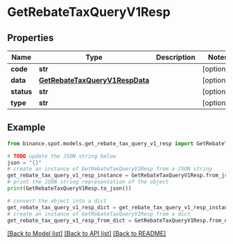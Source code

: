 # GetRebateTaxQueryV1Resp


## Properties

Name | Type | Description | Notes
------------ | ------------- | ------------- | -------------
**code** | **str** |  | [optional] 
**data** | [**GetRebateTaxQueryV1RespData**](GetRebateTaxQueryV1RespData.md) |  | [optional] 
**status** | **str** |  | [optional] 
**type** | **str** |  | [optional] 

## Example

```python
from binance.spot.models.get_rebate_tax_query_v1_resp import GetRebateTaxQueryV1Resp

# TODO update the JSON string below
json = "{}"
# create an instance of GetRebateTaxQueryV1Resp from a JSON string
get_rebate_tax_query_v1_resp_instance = GetRebateTaxQueryV1Resp.from_json(json)
# print the JSON string representation of the object
print(GetRebateTaxQueryV1Resp.to_json())

# convert the object into a dict
get_rebate_tax_query_v1_resp_dict = get_rebate_tax_query_v1_resp_instance.to_dict()
# create an instance of GetRebateTaxQueryV1Resp from a dict
get_rebate_tax_query_v1_resp_from_dict = GetRebateTaxQueryV1Resp.from_dict(get_rebate_tax_query_v1_resp_dict)
```
[[Back to Model list]](../README.md#documentation-for-models) [[Back to API list]](../README.md#documentation-for-api-endpoints) [[Back to README]](../README.md)


